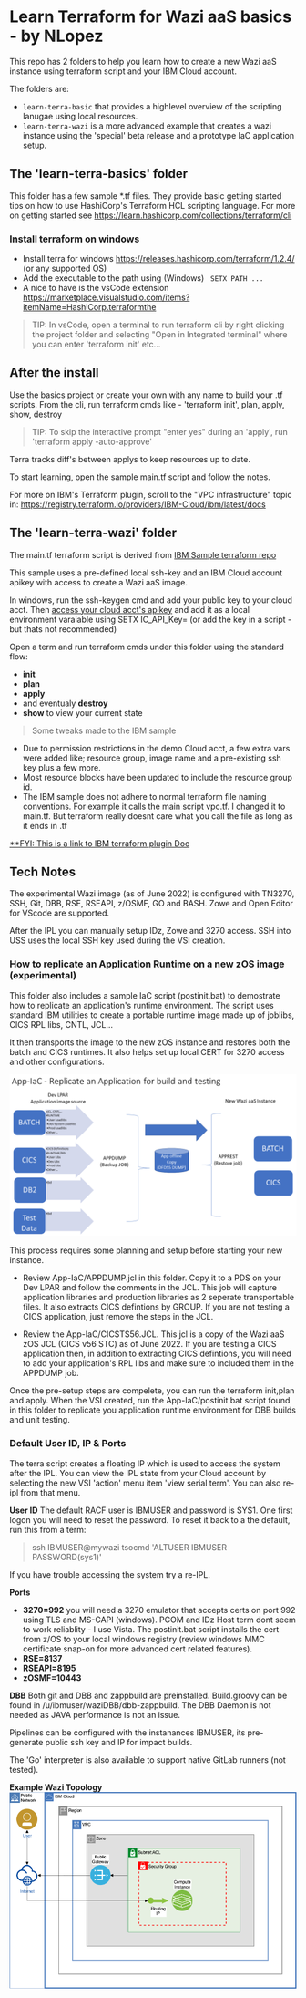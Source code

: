 # Learn Terraform for Wazi aaS basics - by NLopez 
This repo has 2 folders to help you learn how to create a new Wazi aaS instance using terraform script and your IBM Cloud account. 

The folders are:
- ``` learn-terra-basic ``` that provides a highlevel overview of the scripting lanugae using local resources.  
- ``` learn-terra-wazi ``` is a more advanced example that creates a wazi instance using the 'special' beta release and a prototype IaC application setup.  


## The 'learn-terra-basics' folder 
This folder has a few sample *.tf files.  They  provide basic getting started tips on how to use HashiCorp's Terraform HCL scripting language. For more on getting started see https://learn.hashicorp.com/collections/terraform/cli


### Install terraform on windows
- Install terra for windows https://releases.hashicorp.com/terraform/1.2.4/  (or any supported OS)
- Add the executable to the path using (Windows) ``` SETX PATH ...```
- A nice to have is the vsCode extension https://marketplace.visualstudio.com/items?itemName=HashiCorp.terraformthe 

>TIP: In vsCode, open a terminal to run terraform cli by right clicking the project folder and selecting "Open in Integrated terminal" where you can enter 'terraform init' etc...

## After the install
Use the basics project or create your own with any name to build your .tf scripts. From the cli, run terraform cmds like  -  'terraform init', plan, apply, show, destroy  

>TIP: To skip the interactive prompt "enter yes" during an 'apply', run 'terraform apply -auto-approve'

Terra tracks diff's between applys to keep resources up to date.

To start learning, open the sample main.tf script and follow the notes. 

For more on IBM's Terraform plugin, scroll to the "VPC infrastructure" topic in:
   https://registry.terraform.io/providers/IBM-Cloud/ibm/latest/docs


## The 'learn-terra-wazi' folder   
The main.tf terraform script is derived from [IBM Sample terraform repo](https://cloud.ibm.com/docs/ibm-cloud-provider-for-terraform?topic=ibm-cloud-provider-for-terraform-sample_vpc_config)

This sample uses a pre-defined local ssh-key and an IBM Cloud account apikey with access to create a Wazi aaS image. 

In windows, run the ssh-keygen cmd and add your public key to your cloud acct. Then [access your cloud acct's apikey](https://www.ibm.com/docs/en/app-connect/containers_cd?topic=servers-creating-cloud-api-key) and add it as a local environment varaiable using SETX IC_API_Key=<apikey> (or add the key in a script - but thats not recommended)


Open a term and run terraform cmds under this folder using the standard flow:
   - **init**
   - **plan**
   - **apply**  
   - and eventualy **destroy**
   - **show** to view your current state 

> Some tweaks made to the IBM sample
+ Due to permission restrictions in the demo Cloud acct, a few extra vars were added  like; resource group, image name and a pre-existing ssh key plus a few more.  
+ Most resource blocks have been updated to include the resource group id.
+ The IBM sample does not adhere to normal terraform file naming conventions. For example it calls the main script vpc.tf.  I changed it to main.tf.  But terraform really doesnt care what you call the file as long as it ends in .tf 

[**FYI: This is a link to IBM terraform plugin Doc](https://cloud.ibm.com/docs/ibm-cloud-provider-for-terraform?topic=ibm-cloud-provider-for-terraform-provider-template#code-snippets)

## Tech Notes 
The experimental Wazi image (as of June 2022) is configured with TN3270, SSH, Git, DBB, RSE, RSEAPI, z/OSMF, GO and BASH. Zowe and Open Editor for VScode are supported.

After the IPL you can manually setup IDz, Zowe and 3270 access.  SSH into USS uses the local SSH key used during the VSI creation. 

### How to replicate an Application Runtime  on a new zOS image (experimental)
This folder also includes a sample IaC script (postinit.bat) to demostrate how to replicate an application's runtime environment. The script uses standard IBM utilities to create a portable runtime image made up of joblibs, CICS RPL libs, CNTL, JCL...

It then transports the image to the new zOS instance and restores both the batch and CICS runtimes. It also helps set up local CERT for 3270 access and other configurations. 

![From Dev to VSI Runtime Replication](postinit-v1.png)

This process requires some planning and setup before starting your new instance. 
 - Review App-IaC/APPDUMP.jcl in this folder.  Copy it to a PDS on your Dev LPAR and follow the comments in the JCL.  This job will capture application libraries and production libraries as 2 seperate transportable files. It also extracts CICS defintions by GROUP. If you are not testing a CICS application, just remove the steps in the JCL. 

 - Review the App-IaC/CICSTS56.JCL.  This jcl is a copy of the Wazi aaS zOS JCL (CICS v56 STC) as of June 2022.  If you are testing a CICS application then, in addition to extracting CICS defintions, you will need to add your application's RPL libs and make sure to included them in the APPDUMP job. 

Once the pre-setup steps are compelete, you can run the terraform init,plan and apply. When the VSI created, run the App-IaC/postinit.bat script found in this folder to replicate you application runtime environment for DBB builds and unit testing. 


 
### Default User ID, IP & Ports
The terra script creates a floating IP which is used to access the system after the IPL. You can view the IPL state from your Cloud account by selecting the new VSI 'action' menu item 'view serial term'.  You can also re-ipl from that menu. 

**User ID**
The default RACF user is IBMUSER and password is SYS1. One first logon you will need to reset the password. To reset it back to a the default, run this from a term:
> ssh IBMUSER@mywazi tsocmd 'ALTUSER IBMUSER PASSWORD(sys1)'

If you have trouble accessing the system try a re-IPL.  

**Ports**
- **3270=992** you will need a 3270 emulator that accepts certs on port 992 using TLS and MS-CAPI (windows). PCOM and IDz Host term dont seem to work reliablity - I use Vista.   The postinit.bat script installs the cert from z/OS to your local windows registry (review windows MMC certificate snap-on for more advanced cert related features). 
- **RSE=8137**
- **RSEAPI=8195**
- **zOSMF=10443** 

**DBB**
Both git and DBB and zappbuild are preinstalled. Build.groovy can be found in /u/ibmuser/waziDBB/dbb-zappbuild.  The DBB Daemon is not needed as JAVA performance is not an issue. 

Pipelines can be configured with the instanances IBMUSER, its pre-generate public ssh key and IP for impact builds.  

The 'Go' interpreter is also available to support native GitLab runners (not tested). 

**Example Wazi Topology**
![Diagram of deployment](vpc-gen2-example.png)
